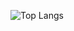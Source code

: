 
![Top Langs](https://github-readme-stats.vercel.app/api/top-langs/?username=vvvv5215&layout=compact)

<!---
vvvv5215/vvvv5215 is a ✨ special ✨ repository because its `README.md` (this file) appears on your GitHub profile.
You can click the Preview link to take a look at your changes.
--->
